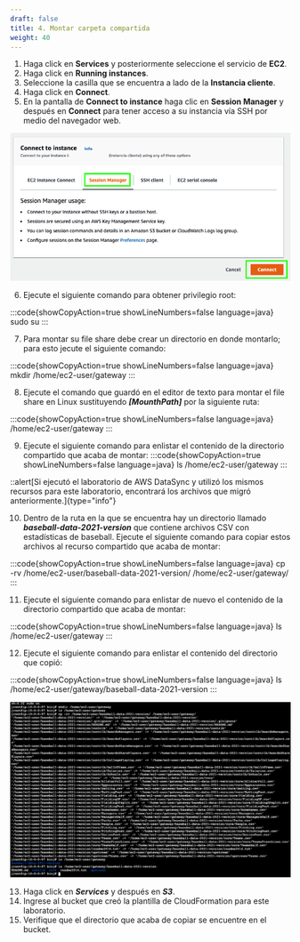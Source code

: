 ```yaml
---
draft: false
title: 4. Montar carpeta compartida
weight: 40
---
```

1. Haga click en **Services** y posteriormente seleccione el servicio de **EC2**.
2. Haga click en **Running instances**.
2. Seleccione la casilla que se encuentra a lado de la **Instancia cliente**.
4. Haga click en **Connect**.
5. En la pantalla de **Connect to instance** haga clic en **Session Manager** y después en **Connect** para tener acceso a su instancia vía SSH por medio del navegador web.

![Connect (browser-based SSH connection)](/static/images/sg/conectarec2.png)

6. Ejecute el siguiente comando para obtener privilegio root:

:::code{showCopyAction=true showLineNumbers=false language=java}
sudo su
:::

7. Para montar su file share debe crear un directorio en donde montarlo; para esto jecute el siguiente comando:

:::code{showCopyAction=true showLineNumbers=false language=java}
mkdir /home/ec2-user/gateway
:::

8. Ejecute el comando que guardó en el editor de texto para montar el file share en Linux sustituyendo **_[MounthPath]_** por la siguiente ruta:

:::code{showCopyAction=true showLineNumbers=false language=java}
/home/ec2-user/gateway
:::

9. Ejecute el siguiente comando para enlistar el contenido de la directorio compartido que acaba de montar:
:::code{showCopyAction=true showLineNumbers=false language=java}
ls /home/ec2-user/gateway
:::

::alert[Si ejecutó el laboratorio de AWS DataSync y utilizó los mismos recursos para este laboratorio, encontrará los archivos que migró anteriormente.]{type="info"}

10. Dentro de la ruta en la que se encuentra hay un directorio llamado **_baseball-data-2021-version_** que contiene archivos CSV con estadísticas de baseball. Ejecute el siguiente comando para copiar estos archivos al recurso compartido que acaba de montar:

:::code{showCopyAction=true showLineNumbers=false language=java}
cp -rv /home/ec2-user/baseball-data-2021-version/ /home/ec2-user/gateway/
:::

11. Ejecute el siguiente comando para enlistar de nuevo el contenido de la directorio compartido que acaba de montar:

:::code{showCopyAction=true showLineNumbers=false language=java}
ls /home/ec2-user/gateway
:::

12. Ejecute el siguiente comando para enlistar el contenido del directorio que copió:

:::code{showCopyAction=true showLineNumbers=false language=java}
ls /home/ec2-user/gateway/baseball-data-2021-version
:::

![Comandos)](/static/images/sg/comandos.png)

13. Haga click en **_Services_** y después en ***S3***.
14. Ingrese al bucket que creó la plantilla de CloudFormation para este laboratorio.
15. Verifique que el directorio que acaba de copiar se encuentre en el bucket.